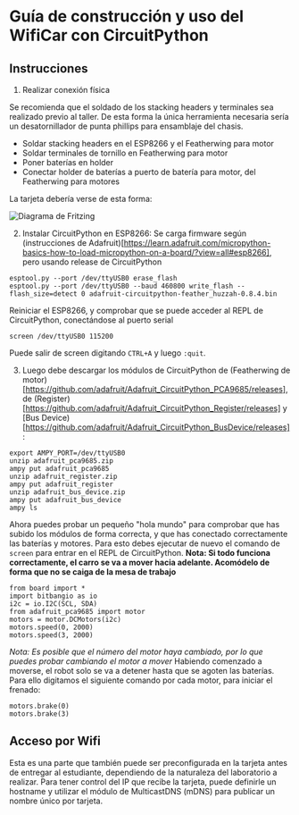 # Guía de construcción y uso del WifiCar con CircuitPython

## Instrucciones
1. Realizar conexión física

Se recomienda que el soldado de los stacking headers y terminales sea realizado previo al taller. De esta forma la única herramienta necesaria sería un desatornillador de punta phillips para ensamblaje del chasis.

- Soldar stacking headers en el ESP8266 y el Featherwing para motor
- Soldar terminales de tornillo en Featherwing para motor
- Poner baterías en holder
- Conectar holder de baterías a puerto de batería para motor, del Featherwing para motores

La tarjeta debería verse de esta forma:

![Diagrama de Fritzing](https://github.com/fede2cr/CircuitPython_WifiCar/blob/master/doc/Diagrama%20conexiones%20-%20Wifi%20Car.png)

2. Instalar CircuitPython en ESP8266: Se carga firmware según (instrucciones de Adafruit)[https://learn.adafruit.com/micropython-basics-how-to-load-micropython-on-a-board/?view=all#esp8266], pero usando release de CircuitPython

```
esptool.py --port /dev/ttyUSB0 erase_flash
esptool.py --port /dev/ttyUSB0 --baud 460800 write_flash --flash_size=detect 0 adafruit-circuitpython-feather_huzzah-0.8.4.bin
```
Reiniciar el ESP8266, y comprobar que se puede acceder al REPL de CircuitPython, conectándose al puerto serial
```
screen /dev/ttyUSB0 115200
```
Puede salir de screen digitando ``CTRL+A`` y luego ``:quit``.

3. Luego debe descargar los módulos de CircuitPython de (Featherwing de motor)[https://github.com/adafruit/Adafruit_CircuitPython_PCA9685/releases], de (Register)[https://github.com/adafruit/Adafruit_CircuitPython_Register/releases] y [Bus Device)[https://github.com/adafruit/Adafruit_CircuitPython_BusDevice/releases]:

```
export AMPY_PORT=/dev/ttyUSB0
unzip adafruit_pca9685.zip
ampy put adafruit_pca9685
unzip adafruit_register.zip
ampy put adafruit_register
unzip adafruit_bus_device.zip
ampy put adafruit_bus_device
ampy ls
```
Ahora puedes probar un pequeño "hola mundo" para comprobar que has subido los módulos de forma correcta, y que has conectado correctamente las baterías y motores. Para esto debes ejecutar de nuevo el comando de ``screen`` para entrar en el REPL de CircuitPython.
**Nota: Si todo funciona correctamente, el carro se va a mover hacia adelante. Acomódelo de forma que no se caiga de la mesa de trabajo**
```
from board import *
import bitbangio as io
i2c = io.I2C(SCL, SDA)
from adafruit_pca9685 import motor
motors = motor.DCMotors(i2c)
motors.speed(0, 2000)
motors.speed(3, 2000)
```
*Nota: Es posible que el número del motor haya cambiado, por lo que puedes probar cambiando el motor a mover*
Habiendo comenzado a moverse, el robot solo se va a detener hasta que se agoten las baterías. Para ello digitamos el siguiente comando por cada motor, para iniciar el frenado:
```
motors.brake(0)
motors.brake(3)
```

## Acceso por Wifi
Esta es una parte que también puede ser preconfigurada en la tarjeta antes de entregar al estudiante, dependiendo de la naturaleza del laboratorio a realizar.
Para tener control del IP que recibe la tarjeta, puede definirle un hostname y utilizar el módulo de MulticastDNS (mDNS) para publicar un nombre único por tarjeta.


